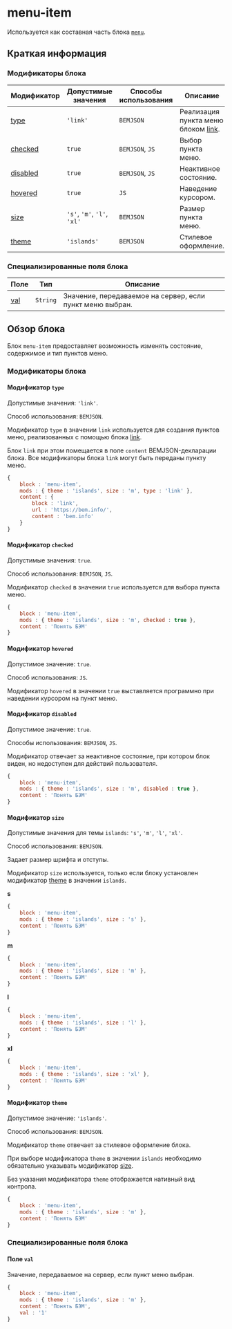 # menu-item

Используется как составная часть блока [`menu`](../menu/menu.ru.md).

## Краткая информация

### Модификаторы блока

| Модификатор | Допустимые значения | Способы использования | Описание |
| ----------- | ------------------- | -------------------- | -------- |
| <a href=#type>type</a> | <code>'link'</code> | <code>BEMJSON</code> | Реализация пункта меню блоком <a href="../link/link.ru.md">link</a>. |
| <a href=#checked>checked</a> | <code>true</code> | <code>BEMJSON</code>, <code>JS</code> | Выбор пункта меню. |
| <a href=#disabled>disabled</a> | <code>true</code> | <code>BEMJSON</code>, <code>JS</code> | Неактивное состояние. |
| <a href=#hovered>hovered</a> | <code>true</code> | <code>JS</code> | Наведение курсором. |
| <a href=#size>size</a> | <code>'s'</code>, <code>'m'</code>, <code>'l'</code>, <code>'xl'</code> | <code>BEMJSON</code> | Размер пункта меню. |
| <a href=#theme>theme</a> | <code>'islands'</code> | <code>BEMJSON</code> | Стилевое оформление. |

### Специализированные поля блока

| Поле | Тип | Описание |
| ---- | --- | -------- |
| <a href=#val>val</a> | <code>String</code> | Значение, передаваемое на сервер, если пункт меню выбран. |

## Обзор блока

Блок `menu-item` предоставляет возможность изменять состояние, содержимое и тип пунктов меню.

### Модификаторы блока

<a name="type"></a>

#### Модификатор `type`

Допустимые значения: `'link'`.

Способ использования: `BEMJSON`.

Модификатор `type` в значении `link` используется для создания пунктов меню, реализованных с помощью блока [link](../link/link.ru.md).

Блок `link` при этом помещается в поле `content` BEMJSON-декларации блока. Все модификаторы блока `link` могут быть переданы пункту меню.

```js
{
    block : 'menu-item',
    mods : { theme : 'islands', size : 'm', type : 'link' },
    content : {
        block : 'link',
        url : 'https://bem.info/',
        content : 'bem.info'
    }
}
```

<a name="checked"></a>

#### Модификатор `checked`

Допустимые значения: `true`.

Способ использования: `BEMJSON`, `JS`.

Модификатор `checked` в значении `true` используется для выбора пункта меню.

```js
{
    block : 'menu-item',
    mods : { theme : 'islands', size : 'm', checked : true },
    content : 'Понять БЭМ'
}
```

<a name="hovered"></a>
#### Модификатор `hovered`

Допустимое значение: `true`.

Способ использования: `JS`.

Модификатор `hovered` в значении `true` выставляется программно при наведении курсором на пункт меню.

<a name="disabled"></a>

#### Модификатор `disabled`

Допустимое значение: `true`.

Способы использования: `BEMJSON`, `JS`.

Модификатор отвечает за неактивное состояние, при котором блок виден, но недоступен для действий пользователя.

```js
{
    block : 'menu-item',
    mods : { theme : 'islands', size : 'm', disabled : true },
    content : 'Понять БЭМ'
}
```

<a name="size"></a>

#### Модификатор `size`

Допустимые значения для темы `islands`: `'s'`, `'m'`, `'l'`, `'xl'`.

Способ использования: `BEMJSON`.

Задает размер шрифта и отступы.

Модификатор `size` используется, только если блоку установлен модификатор <a href="#theme">theme</a> в значении `islands`.

**s**

```js
{
    block : 'menu-item',
    mods : { theme : 'islands', size : 's' },
    content : 'Понять БЭМ'
}
```

**m**

```js
{
    block : 'menu-item',
    mods : { theme : 'islands', size : 'm' },
    content : 'Понять БЭМ'
}
```

**l**

```js
{
    block : 'menu-item',
    mods : { theme : 'islands', size : 'l' },
    content : 'Понять БЭМ'
}
```

**xl**

```js
{
    block : 'menu-item',
    mods : { theme : 'islands', size : 'xl' },
    content : 'Понять БЭМ'
}
```

<a name="theme"></a>
#### Модификатор `theme`

Допустимое значение: `'islands'`.

Способ использования: `BEMJSON`.

Модификатор `theme` отвечает за стилевое оформление блока.

При выборе модификатора `theme` в значении `islands` необходимо обязательно указывать модификатор <a href="#size">size</a>.

Без указания модификатора `theme` отображается нативный вид контрола.

```js
{
    block : 'menu-item',
    mods : { theme : 'islands', size : 'm' },
    content : 'Понять БЭМ'
}
```

### Специализированные поля блока

<a name="val"></a>
#### Поле `val`

Значение, передаваемое на сервер, если пункт меню выбран.

```js
{
    block : 'menu-item',
    mods : { theme : 'islands', size : 'm' },
    content : 'Понять БЭМ',
    val : '1'
}
```
